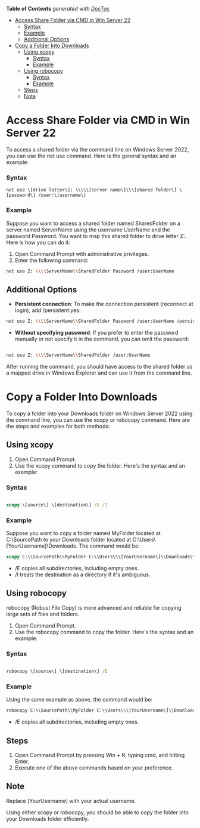 <!-- START doctoc generated TOC please keep comment here to allow auto update -->
<!-- DON'T EDIT THIS SECTION, INSTEAD RE-RUN doctoc TO UPDATE -->
**Table of Contents**  *generated with [DocToc](https://github.com/thlorenz/doctoc)*

- [Access Share Folder via CMD in Win Server 22](#access-share-folder-via-cmd-in-win-server-22)
    - [Syntax](#syntax)
    - [Example](#example)
  - [Additional Options](#additional-options)
- [Copy a Folder Into Downloads](#copy-a-folder-into-downloads)
  - [Using xcopy](#using-xcopy)
    - [Syntax](#syntax-1)
    - [Example](#example-1)
  - [Using robocopy](#using-robocopy)
    - [Syntax](#syntax-2)
    - [Example](#example-2)
  - [Steps](#steps)
  - [Note](#note)

<!-- END doctoc generated TOC please keep comment here to allow auto update -->

# Access Share Folder via CMD in Win Server 22

To access a shared folder via the command line on Windows Server 2022, you can use the net use command. Here is the general syntax and an example:

### Syntax

```
net use \[drive letter\]: \\\\\[server name\]\\\[shared folder\] \[password\] /user:\[username\]
````

### Example

Suppose you want to access a shared folder named SharedFolder on a server named ServerName using the username UserName and the password Password. You want to map this shared folder to drive letter Z:. Here is how you can do it:

1. Open Command Prompt with administrative privileges.
2. Enter the following command:

```bash
net use Z: \\\\ServerName\\SharedFolder Password /user:UserName
```

## Additional Options

- **Persistent connection**: To make the connection persistent (reconnect at login), add /persistent:yes:

```bash
net use Z: \\\\ServerName\\SharedFolder Password /user:UserName /persistent:yes
```

- **Without specifying password**: If you prefer to enter the password manually or not specify it in the command, you can omit the password:

```bash

net use Z: \\\\ServerName\\SharedFolder /user:UserName
```

After running the command, you should have access to the shared folder as a mapped drive in Windows Explorer and can use it from the command line.


# Copy a Folder Into Downloads

To copy a folder into your Downloads folder on Windows Server 2022 using the command line, you can use the xcopy or robocopy command. Here are the steps and examples for both methods:

## Using xcopy

1. Open Command Prompt.
2. Use the xcopy command to copy the folder. Here's the syntax and an example:

### Syntax

```cmd

xcopy \[source\] \[destination\] /E /I
```
### Example

Suppose you want to copy a folder named MyFolder located at C:\\SourcePath to your Downloads folder located at C:\\Users\\\[YourUsername\]\\Downloads. The command would be:

```cmd
xcopy C:\\SourcePath\\MyFolder C:\\Users\\\[YourUsername\]\\Downloads\\MyFolder /E /I
```
- /E copies all subdirectories, including empty ones.
- /I treats the destination as a directory if it's ambiguous.

## Using robocopy

robocopy (Robust File Copy) is more advanced and reliable for copying large sets of files and folders.

1. Open Command Prompt.
2. Use the robocopy command to copy the folder. Here's the syntax and an example:

### Syntax

```cmd

robocopy \[source\] \[destination\] /E
```
### Example

Using the same example as above, the command would be:

```cmd
robocopy C:\\SourcePath\\MyFolder C:\\Users\\\[YourUsername\]\\Downloads\\MyFolder /E
```
- /E copies all subdirectories, including empty ones.

## Steps

1. Open Command Prompt by pressing Win + R, typing cmd, and hitting Enter.
2. Execute one of the above commands based on your preference.

## Note

Replace \[YourUsername\] with your actual username.

Using either xcopy or robocopy, you should be able to copy the folder into your Downloads folder efficiently.